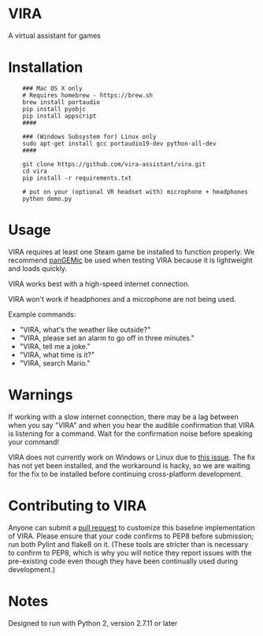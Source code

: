 VIRA
====
A virtual assistant for games

Installation
============
```
    ### Mac OS X only 
    # Requires homebrew - https://brew.sh
    brew install portaudio
    pip install pyobjc
    pip install appscript
    ####

    ### (Windows Subsystem for) Linux only
    sudo apt-get install gcc portaudio19-dev python-all-dev
    ####

    git clone https://github.com/vira-assistant/vira.git
    cd vira
    pip install -r requirements.txt

    # put on your (optional VR headset with) microphone + headphones
    python demo.py
```

Usage
=====
VIRA requires at least one Steam game be installed to function properly.
We recommend [panGEMic](http://store.steampowered.com/app/547540/panGEMic/) be used when testing VIRA because it is lightweight and loads quickly.

VIRA works best with a high-speed internet connection.

VIRA won't work if headphones and a microphone are not being used.

Example commands:
- "VIRA, what's the weather like outside?"
- "VIRA, please set an alarm to go off in three minutes."
- "VIRA, tell me a joke."
- "VIRA, what time is it?"
- "VIRA, search Mario."

Warnings
========
If working with a slow internet connection, there may be a lag between when you say "VIRA" and
when you hear the audible confirmation that VIRA is listening for a command. Wait for the confirmation
noise before speaking your command!

VIRA does not currently work on Windows or Linux due to [this issue](https://github.com/TaylorSMarks/playsound/issues/1#issuecomment-304482654). The fix has not yet been installed, and the workaround is hacky, so we are waiting for the fix to be installed before continuing cross-platform development.

Contributing to VIRA
====================
Anyone can submit a [pull request](https://github.com/vira-assistant/vira/pulls) to customize this baseline implementation of VIRA. Please ensure that your code confirms to PEP8 before submission; run
both Pylint and flake8 on it. (These tools are stricter than is necessary to confirm to PEP8, which
is why you will notice they report issues with the pre-existing code even though they have been
continually used during development.)

Notes
=====
Designed to run with Python 2, version 2.7.11 or later
